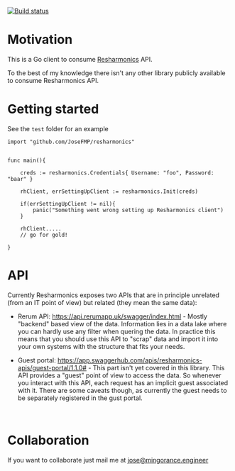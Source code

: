 
[![Build status](https://dev.azure.com/noon-homa/Resharmonics/_apis/build/status/resharmonics-go-client)](https://dev.azure.com/noon-homa/Resharmonics/_build/latest?definitionId=42)

# Motivation

This is a Go client to consume [Resharmonics](https://www.resharmonics.com/) API.

To the best of my knowledge there isn't any other library publicly available to consume Resharmonics API.



# Getting started

See the `test` folder for an example

```
import "github.com/JoseFMP/resharmonics"


func main(){

    creds := resharmonics.Credentials{ Username: "foo", Password: "baar" }

    rhClient, errSettingUpClient := resharmonics.Init(creds)

    if(errSettingUpClient != nil){
        panic("Something went wrong setting up Resharmonics client")
    }

    rhClient.....
    // go for gold!

}
```



# API

Currently Resharmonics exposes two APIs that are in principle unrelated (from an IT point of view) but related (they mean the same data):

* Rerum API:  https://api.rerumapp.uk/swagger/index.html - Mostly "backend" based view of the data. Information lies in a data lake where you can hardly use any filter when quering the data. In practice this means that you should use this API to "scrap" data and import it into your own systems with the structure that fits your needs.

* Guest portal: https://app.swaggerhub.com/apis/resharmonics-apis/guest-portal/1.1.0# - This part isn't yet covered in this library. This API provides a "guest" point of view to access the data. So whenever you interact with this API, each request has an implicit guest associated with it. There are some caveats though, as currently the guest needs to be separately registered in the gust portal.  

&nbsp;
&nbsp;

# Collaboration

If you want to collaborate just mail me at jose@mingorance.engineer